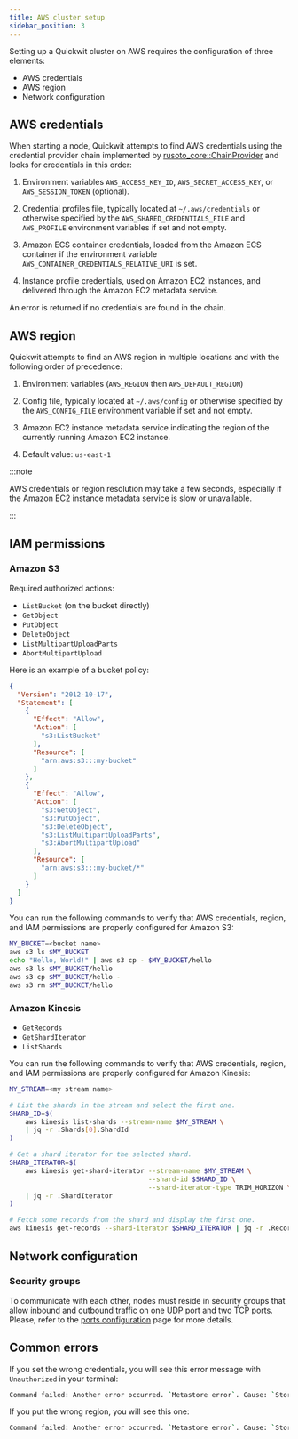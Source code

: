```yaml
---
title: AWS cluster setup
sidebar_position: 3
---
```


Setting up a Quickwit cluster on AWS requires the configuration of three elements:
- AWS credentials
- AWS region
- Network configuration

## AWS credentials

When starting a node, Quickwit attempts to find AWS credentials using the credential provider chain implemented by [rusoto_core::ChainProvider](https://docs.rs/rusoto_credential/latest/rusoto_credential/struct.ChainProvider.html) and looks for credentials in this order:

1. Environment variables `AWS_ACCESS_KEY_ID`, `AWS_SECRET_ACCESS_KEY`, or `AWS_SESSION_TOKEN` (optional).

2. Credential profiles file, typically located at `~/.aws/credentials` or otherwise specified by the `AWS_SHARED_CREDENTIALS_FILE` and `AWS_PROFILE` environment variables if set and not empty.

3. Amazon ECS container credentials, loaded from the Amazon ECS container if the environment variable `AWS_CONTAINER_CREDENTIALS_RELATIVE_URI` is set.

4. Instance profile credentials, used on Amazon EC2 instances, and delivered through the Amazon EC2 metadata service.

An error is returned if no credentials are found in the chain.

## AWS region

Quickwit attempts to find an AWS region in multiple locations and with the following order of precedence:

1. Environment variables (`AWS_REGION` then `AWS_DEFAULT_REGION`)

2. Config file, typically located at `~/.aws/config` or otherwise specified by the `AWS_CONFIG_FILE` environment variable if set and not empty.

3. Amazon EC2 instance metadata service indicating the region of the currently running Amazon EC2 instance.

4. Default value: `us-east-1`

:::note

AWS credentials or region resolution may take a few seconds, especially if the Amazon EC2 instance metadata service is slow or unavailable.

:::

## IAM permissions

### Amazon S3

Required authorized actions:
- `ListBucket` (on the bucket directly)
- `GetObject`
- `PutObject`
- `DeleteObject`
- `ListMultipartUploadParts`
- `AbortMultipartUpload`

Here is an example of a bucket policy:
```json
{
  "Version": "2012-10-17",
  "Statement": [
    {
      "Effect": "Allow",
      "Action": [
        "s3:ListBucket"
      ],
      "Resource": [
        "arn:aws:s3:::my-bucket"
      ]
    },
    {
      "Effect": "Allow",
      "Action": [
        "s3:GetObject",
        "s3:PutObject",
        "s3:DeleteObject",
        "s3:ListMultipartUploadParts",
        "s3:AbortMultipartUpload"
      ],
      "Resource": [
        "arn:aws:s3:::my-bucket/*"
      ]
    }
  ]
}
```

You can run the following commands to verify that AWS credentials, region, and IAM permissions are properly configured for Amazon S3:

```bash
MY_BUCKET=<bucket name>
aws s3 ls $MY_BUCKET
echo "Hello, World!" | aws s3 cp - $MY_BUCKET/hello
aws s3 ls $MY_BUCKET/hello
aws s3 cp $MY_BUCKET/hello -
aws s3 rm $MY_BUCKET/hello
```

### Amazon Kinesis

- `GetRecords`
- `GetShardIterator`
- `ListShards`

You can run the following commands to verify that AWS credentials, region, and IAM permissions are properly configured for Amazon Kinesis:

```bash
MY_STREAM=<my stream name>

# List the shards in the stream and select the first one.
SHARD_ID=$(
    aws kinesis list-shards --stream-name $MY_STREAM \
    | jq -r .Shards[0].ShardId
)

# Get a shard iterator for the selected shard.
SHARD_ITERATOR=$(
    aws kinesis get-shard-iterator --stream-name $MY_STREAM \
                                   --shard-id $SHARD_ID \
                                   --shard-iterator-type TRIM_HORIZON \
    | jq -r .ShardIterator
)

# Fetch some records from the shard and display the first one.
aws kinesis get-records --shard-iterator $SHARD_ITERATOR | jq -r .Records[0]
```

## Network configuration

### Security groups

To communicate with each other, nodes must reside in security groups that allow inbound and outbound traffic on one UDP port and two TCP ports. Please, refer to the [ports configuration](/configuration/ports-config.md) page for more details.

## Common errors

If you set the wrong credentials, you will see this error message with `Unauthorized` in your terminal:

```bash
Command failed: Another error occurred. `Metastore error`. Cause: `StorageError(kind=Unauthorized, source=failed to fetch object: s3://quickwit-dev/my-hdfs/metastore.json)`
```

If you put the wrong region, you will see this one:

```bash
Command failed: Another error occurred. `Metastore error`. Cause: `StorageError(kind=Internal, source=failed to fetch object: s3://your-bucket/your-index/metastore.json)`.
```
